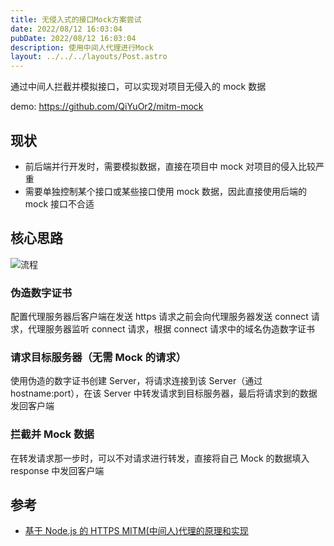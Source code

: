 ```yaml
---
title: 无侵入式的接口Mock方案尝试
date: 2022/08/12 16:03:04
pubDate: 2022/08/12 16:03:04
description: 使用中间人代理进行Mock
layout: ../../../layouts/Post.astro
---
```


通过中间人拦截并模拟接口，可以实现对项目无侵入的 mock 数据

demo: https://github.com/QiYuOr2/mitm-mock

## 现状

- 前后端并行开发时，需要模拟数据，直接在项目中 mock 对项目的侵入比较严重
- 需要单独控制某个接口或某些接口使用 mock 数据，因此直接使用后端的 mock 接口不合适

## 核心思路

![流程](https://gcore.jsdelivr.net/gh/qiyuor2/blog-image/img/20220812mitm-mock1.png)

### 伪造数字证书

配置代理服务器后客户端在发送 https 请求之前会向代理服务器发送 connect 请求，代理服务器监听 connect 请求，根据 connect 请求中的域名伪造数字证书

### 请求目标服务器（无需 Mock 的请求）

使用伪造的数字证书创建 Server，将请求连接到该 Server（通过 hostname:port），在该 Server 中转发请求到目标服务器，最后将请求到的数据发回客户端

### 拦截并 Mock 数据

在转发请求那一步时，可以不对请求进行转发，直接将自己 Mock 的数据填入 response 中发回客户端

## 参考

- [基于 Node.js 的 HTTPS MITM(中间人)代理的原理和实现](https://github.com/wuchangming/https-mitm-proxy-handbook)
